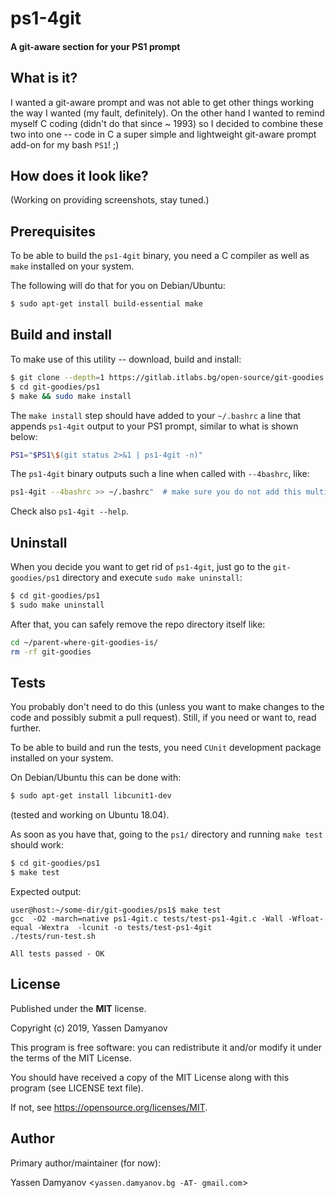 
# ps1-4git

#### A git-aware section for your PS1 prompt

## What is it?

I wanted a git-aware prompt and was not able to get other things working
the way I wanted (my fault, definitely). On the other hand I wanted to
remind myself C coding (didn't do that since ~ 1993) so I decided to
combine these two into one -- code in C a super simple and lightweight
git-aware prompt add-on for my bash ``PS1``! ;)


## How does it look like?

(Working on providing screenshots, stay tuned.)


## Prerequisites

To be able to build the ``ps1-4git`` binary, you need a C compiler as well as
``make`` installed on your system.

The following will do that for you on Debian/Ubuntu:

```bash
$ sudo apt-get install build-essential make
```

## Build and install

To make use of this utility -- download, build and install:

```bash
$ git clone --depth=1 https://gitlab.itlabs.bg/open-source/git-goodies.git
$ cd git-goodies/ps1
$ make && sudo make install
```

The ``make install`` step should have added to your ``~/.bashrc`` a line
that appends ``ps1-4git`` output to your PS1 prompt, similar to what is shown
below:

```bash
PS1="$PS1\$(git status 2>&1 | ps1-4git -n)"
```

The ``ps1-4git`` binary outputs such a line when called with ``--4bashrc``, like:

```bash
ps1-4git --4bashrc >> ~/.bashrc"  # make sure you do not add this multiple times
```

Check also ``ps1-4git --help``.


## Uninstall

When you decide you want to get rid of ``ps1-4git``, just go to the
``git-goodies/ps1`` directory and execute ``sudo make uninstall``:

```bash
$ cd git-goodies/ps1
$ sudo make uninstall
```

After that, you can safely remove the repo directory itself like:

```bash
cd ~/parent-where-git-goodies-is/
rm -rf git-goodies
```


## Tests

You probably don't need to do this (unless you want to make changes to the code
and possibly submit a pull request). Still, if you need or want to, read further.

To be able to build and run the tests, you need ``CUnit`` development package
installed on your system.

On Debian/Ubuntu this can be done with:

```bash
$ sudo apt-get install libcunit1-dev
```

(tested and working on Ubuntu 18.04).

As soon as you have that, going to the ``ps1/`` directory and running ``make test``
should work:

```bash
$ cd git-goodies/ps1
$ make test
```

Expected output:

```
user@host:~/some-dir/git-goodies/ps1$ make test
gcc  -O2 -march=native ps1-4git.c tests/test-ps1-4git.c -Wall -Wfloat-equal -Wextra  -lcunit -o tests/test-ps1-4git
./tests/run-test.sh

All tests passed - OK
```

## License
Published under the **MIT** license.

Copyright (c) 2019, Yassen Damyanov

This program is free software: you can redistribute it and/or modify
it under the terms of the MIT License.

You should have received a copy of the MIT License along with this program
(see LICENSE text file).

If not, see <https://opensource.org/licenses/MIT>.


## Author

Primary author/maintainer (for now):

Yassen Damyanov <``yassen.damyanov.bg -AT- gmail.com``>
